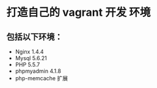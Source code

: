 打造自己的 vagrant 开发 环境
================

## 包括以下环境：

- Nginx 1.4.4
- Mysql 5.6.21
- PHP 5.5.7
- phpmyadmin 4.1.8
- php-memcache 扩展
